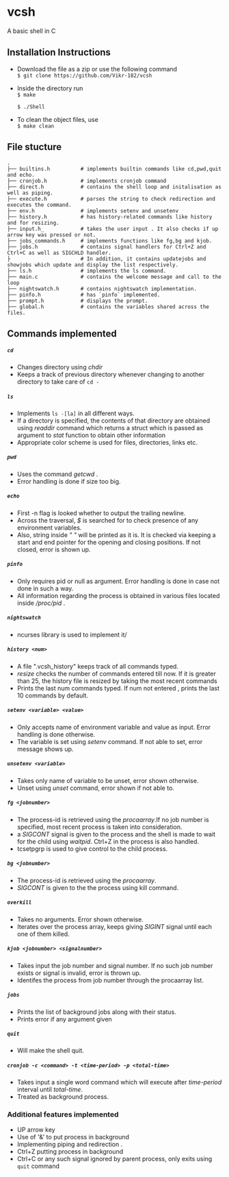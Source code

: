 # vcsh
A basic shell in C

## Installation Instructions
- Download the file as a zip or use the following command <br/>
`$ git clone https://github.com/Vikr-182/vcsh `
- Inside the directory run  <br/>
`$ make   ` 

     `$ ./Shell`
- To clean the object files, use <br/> 
`$ make clean`

## File stucture 
    .
    ├── builtins.h          # implements builtin commands like cd,pwd,quit and echo. 
    ├── cronjob.h           # implements cronjob command
    ├── direct.h            # contains the shell loop and initalisation as well as piping.
    ├── execute.h           # parses the string to check redirection and executes the command.
    ├── env.h               # implements setenv and unsetenv
    ├── history.h           # has history-related commands like history and for resizing.
    ├── input.h_            # takes the user input . It also checks if up arrow key was pressed or not.
    ├── jobs_commands.h     # implements functions like fg,bg and kjob.
    ├── jobs.h              # contains signal handlers for Ctrl+Z and Ctrl+C as well as SIGCHLD handler. 
    ├                       # In addition, it contains updatejobs and showjobs which update and display the list respectively.
    ├── ls.h                # implements the ls command.
    ├── main.c              # contains the welcome message and call to the loop
    ├── nightswatch.h       # contains nightswatch implementation.
    ├── pinfo.h             # has `pinfo` implemented.
    ├── prompt.h            # displays the prompt.
    ├── global.h            # contains the variables shared across the files.

## Commands implemented
##### `cd`
- Changes directory using _chdir_
- Keeps a track of previous directory whenever changing to another directory to take care of `cd -`

##### `ls`
- Implements `ls -[la]` in all different ways.
- If a directory is specified, the contents of that directory are obtained using _readdir_ command which returns a struct which is passed as argument to _stat_ function to obtain other information
- Appropriate color scheme is used for files, directories, links etc.

##### `pwd`
- Uses the command _getcwd_ .
- Error handling is done if size too big.

##### `echo`
- First -n flag is looked whether to output the trailing newline.
- Across the traversal, _$_ is searched for to check presence of any environment variables.
- Also, string inside _" "_ will be printed as it is. It is checked via keeping a start and end pointer for the opening and closing positions. If not closed, error is shown up.

##### `pinfo`
- Only requires pid or null as argument. Error handling is done in case not done in such a way.
- All information regarding the process is obtained in various files located inside _/proc/pid_ .

##### `nightswatch`
- ncurses library is used to implement it/

##### `history <num>`
- A file ".vcsh\_history" keeps track of all commands typed. 
- _resize_ checks the number of commands entered till now. If it is greater than 25, the history file is resized by taking the most recent commands
- Prints the last num commands typed. If num not entered , prints the last 10 commands by default.

##### `setenv <variable> <value>`
- Only accepts name of environment variable and value as input. Error handling is done otherwise.
- The variable is set using _setenv_ command. If not able to set, error message shows up.

##### `unsetenv <variable>`
- Takes only name of variable to be unset, error shown otherwise. 
- Unset using _unset_ command, error shown if not able to.

##### `fg <jobnumber>`
- The process\-id is retrieved using the _procaarray_.If no job number is specified, most recent process is taken into consideration.
- a _SIGCONT_ signal is given to the process and the shell is made to wait for the child using _waitpid_.  Ctrl+Z in the process is also handled.
- tcsetpgrp is used to give control to the child process.

##### `bg <jobnumber>`
- The process\-id is retrieved using the _procaarray_.
- _SIGCONT_ is given to the the process using kill command.

##### `overkill`
- Takes no arguments. Error shown otherwise.
- Iterates over the process array, keeps giving _SIGINT_ signal until each one of them killed.

##### `kjob <jobnumber> <signalnumber>`
- Takes input the job number and signal number. If no such job number exists or signal is invalid, error is thrown up.
- Identifes the process from job number through the procaarray list.

##### `jobs`
- Prints the list of background jobs along with their status.
- Prints error if any argument given

##### `quit`
- Will make the shell quit.

##### `cronjob -c <command> -t <time-period> -p <total-time>`
- Takes input a single word command which will execute after _time-period_ interval until _total-time_.
- Treated as background process.

### Additional features implemented
- UP arrow key
- Use of '&' to put process in background
- Implementing piping and redirection .
- Ctrl+Z putting process in background
- Ctrl+C or any such signal ignored by parent process, only exits using `quit` command
